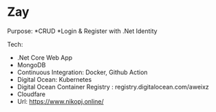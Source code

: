 # Zay
Purpose:
*CRUD
*Login & Register with .Net Identity

Tech:
* .Net Core Web App
* MongoDB
* Continuous Integration: Docker, Github Action
* Digital Ocean: Kubernetes
* Digital Ocean Container Registry : registry.digitalocean.com/aweixz
* Cloudfare
* Url: https://www.nikopj.online/

